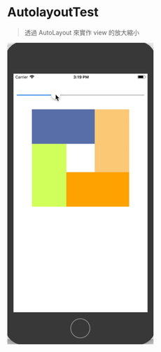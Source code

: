 # AutolayoutTest
> 透過 AutoLayout 來實作 view 的放大縮小

![img](https://github.com/forever19735/AutolayoutTest/blob/master/gif/M17Autolayout.gif)
